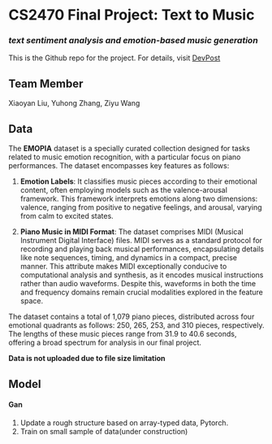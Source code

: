 # CS2470 Final Project: Text to Music
### *text sentiment analysis and emotion-based music generation*

This is the Github repo for the project. For details, visit [DevPost](https://devpost.com/software/csci-2470-final-project-text-to-music)

## Team Member
Xiaoyan Liu, Yuhong Zhang, Ziyu Wang


## Data
The **EMOPIA** dataset is a specially curated collection designed for tasks related to music emotion recognition, with a particular focus on piano performances. The dataset encompasses key features as follows:

1) **Emotion Labels**: It classifies music pieces according to their emotional content, often employing models such as the valence-arousal framework. This framework interprets emotions along two dimensions: valence, ranging from positive to negative feelings, and arousal, varying from calm to excited states.

2) **Piano Music in MIDI Format**: The dataset comprises MIDI (Musical Instrument Digital Interface) files. MIDI serves as a standard protocol for recording and playing back musical performances, encapsulating details like note sequences, timing, and dynamics in a compact, precise manner. This attribute makes MIDI exceptionally conducive to computational analysis and synthesis, as it encodes musical instructions rather than audio waveforms. Despite this, waveforms in both the time and frequency domains remain crucial modalities explored in the feature space.

The dataset contains a total of 1,079 piano pieces, distributed across four emotional quadrants as follows: 250, 265, 253, and 310 pieces, respectively. The lengths of these music pieces range from 31.9 to 40.6 seconds, offering a broad spectrum for analysis in our final project.

**Data is not uploaded due to file size limitation**

## Model

#### Gan

1. Update a rough structure based on array-typed data, Pytorch.
2. Train on small sample of data(under construction)